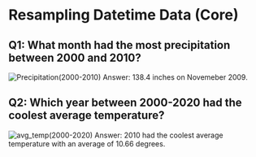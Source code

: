 # Resampling Datetime Data (Core)
 
## Q1: What month had the most precipitation between 2000 and 2010?
![Precipitation(2000-2010)](https://github.com/chrishunt11/Resampling-Datetime-Data-Core/assets/123383359/c73336e0-ebfc-421d-b15a-9ee7bec2ee9b)
Answer: 138.4 inches on Novemeber 2009.


## Q2: Which year between 2000-2020 had the coolest average temperature?
![avg_temp(2000-2020)](https://github.com/chrishunt11/Resampling-Datetime-Data-Core/assets/123383359/3abbbd97-3dc2-49f3-900d-255b89dbaf93)
Answer: 2010 had the coolest average temperature with an average of 10.66 degrees.
